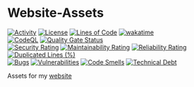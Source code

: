 # Website-Assets
[![Activity](https://img.shields.io/github/commit-activity/m/Mephisto5558/Website-Assets)](https://github.com/Mephisto5558/Website-Assets/pulse)
[![License](https://img.shields.io/github/license/Mephisto5558/Website-Assets)](https://github.com/Mephisto5558/Website-Assets/blob/main/LICENSE)
[![Lines of Code](https://sonarcloud.io/api/project_badges/measure?project=Mephisto5558_Website-Assets&metric=ncloc)](https://sonarcloud.io/summary/new_code?id=Mephisto5558_Website-Assets)
[![wakatime](https://wakatime.com/badge/github/Mephisto5558/Website-Assets.svg)](https://wakatime.com/badge/github/Mephisto5558/Website-Assets)<br>
[![CodeQL](https://github.com/Mephisto5558/Website-Assets/actions/workflows/codeql.yml/badge.svg)]([https://github.com/Mephisto5558/Website-Assets/actions/workflows/codeql.yml](https://github.com/Mephisto5558/Website-Assets/actions/workflows/github-code-scanning/codeql))
[![Quality Gate Status](https://sonarcloud.io/api/project_badges/measure?project=Mephisto5558_Website-Assets&metric=alert_status)](https://sonarcloud.io/summary/new_code?id=Mephisto5558_Website-Assets)<br>
[![Security Rating](https://sonarcloud.io/api/project_badges/measure?project=Mephisto5558_Website-Assets&metric=security_rating)](https://sonarcloud.io/summary/new_code?id=Mephisto5558_Website-Assets)
[![Maintainability Rating](https://sonarcloud.io/api/project_badges/measure?project=Mephisto5558_Website-Assets&metric=sqale_rating)](https://sonarcloud.io/summary/new_code?id=Mephisto5558_Website-Assets)
[![Reliability Rating](https://sonarcloud.io/api/project_badges/measure?project=Mephisto5558_Website-Assets&metric=reliability_rating)](https://sonarcloud.io/summary/new_code?id=Mephisto5558_Website-Assets)
[![Duplicated Lines (%)](https://sonarcloud.io/api/project_badges/measure?project=Mephisto5558_Website-Assets&metric=duplicated_lines_density)](https://sonarcloud.io/summary/new_code?id=Mephisto5558_Website-Assets)<br>
[![Bugs](https://sonarcloud.io/api/project_badges/measure?project=Mephisto5558_Website-Assets&metric=bugs)](https://sonarcloud.io/summary/new_code?id=Mephisto5558_Website-Assets)
[![Vulnerabilities](https://sonarcloud.io/api/project_badges/measure?project=Mephisto5558_Website-Assets&metric=vulnerabilities)](https://sonarcloud.io/summary/new_code?id=Mephisto5558_Website-Assets)
[![Code Smells](https://sonarcloud.io/api/project_badges/measure?project=Mephisto5558_Website-Assets&metric=code_smells)](https://sonarcloud.io/summary/new_code?id=Mephisto5558_Website-Assets)
[![Technical Debt](https://sonarcloud.io/api/project_badges/measure?project=Mephisto5558_Website-Assets&metric=sqale_index)](https://sonarcloud.io/summary/new_code?id=Mephisto5558_Website-Assets)




Assets for my [website](https://github.com/Mephisto5558/Teufelsbot-Website)
